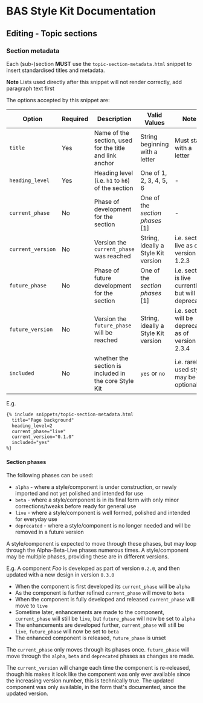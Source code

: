 # BAS Style Kit Documentation

## Editing - Topic sections

### Section metadata

Each (sub-)section **MUST** use the `topic-section-metadata.html` snippet to insert standardised titles and metadata.

**Note** Lists used directly after this snippet will not render correctly, add paragraph text first

The options accepted by this snippet are:

| Option            | Required | Description                                             | Valid Values                        | Notes                                                  |
| ----------------- | -------- | ------------------------------------------------------- | ----------------------------------- | ------------------------------------------------------ |
| `title`           | Yes      | Name of the section, used for the title and link anchor | String beginning with a letter      | Must start with a letter                               |
| `heading_level`   | Yes      | Heading level (i.e. `h1` to `h6`) of the section        | One of 1, 2, 3, 4, 5, 6             | -                                                      |
| `current_phase`   | No       | Phase of development for the section                    | One of the *section phases* [1]     | -                                                      |
| `current_version` | No       | Version the `current_phase` was reached                 | String, ideally a Style Kit version | i.e. section live as of version 1.2.3                  |
| `future_phase`    | No       | Phase of future development for the section             | One of the *section phases* [1]     | i.e. section is live currently, but will be deprecated |
| `future_version`  | No       | Version the `future_phase` will be reached              | String, ideally a Style Kit version | i.e. section will be deprecated as of version 2.3.4    |
| `included`        | No       | whether the section is included in the core Style Kit   | `yes` or `no`                       | i.e. rarely used styles may be optional                |

E.g.

```markdown
{% include snippets/topic-section-metadata.html
  title="Page background"
  heading_level=2
  current_phase="live"
  current_version="0.1.0"
  included="yes"
%}
```

#### Section phases

The following phases can be used:

* `alpha` - where a style/component is under construction, or newly imported and not yet polished and intended for use
* `beta` - where a style/component is in its final form with only minor corrections/tweaks before ready for general use
* `live` - where a style/component is well formed, polished and intended for everyday use
* `deprecated` - where a style/component is no longer needed and will be removed in a future version

A style/component is expected to move through these phases, but may loop through the Alpha-Beta-Live phases numerous
times. A style/component may be multiple phases, providing these are in different versions.

E.g. A component *Foo* is developed as part of version `0.2.0`, and then updated with a new design in version `0.3.0`

* When the component is first developed its `current_phase` will be `alpha`
* As the component is further refined `current_phase` will move to `beta`
* When the component is fully developed and released `current_phase` will move to `live`
* Sometime later, enhancements are made to the component, `current_phase` will still be `live`, but `future_phase` will
now be set to `alpha`
* The enhancements are developed further, `current_phase` will still be `live`, `future_phase` will now be set to `beta`
* The enhanced component is released, `future_phase` is unset

The `current_phase` only moves through its phases once. `future_phase` will move through the `alpha`, `beta` and
`deprecated` phases as changes are made.

The `current_version` will change each time the component is re-released,
though his makes it look like the component was only ever available since the increasing version number, this is
technically true. The updated component was only available, in the form that's documented, since the updated version.
